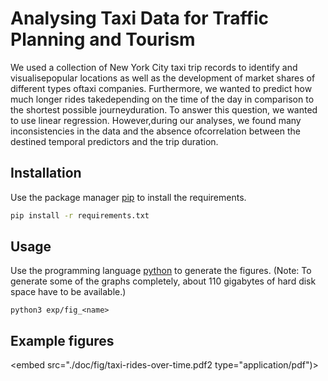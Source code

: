 # Analysing Taxi Data for Traffic Planning and Tourism

We used a collection of New York City taxi trip records to identify and visualisepopular locations as well as the development of market shares of different types oftaxi companies. Furthermore, we wanted to predict how much longer rides takedepending on the time of the day in comparison to the shortest possible journeyduration. To answer this question, we wanted to use linear regression. However,during our analyses, we found many inconsistencies in the data and the absence ofcorrelation between the destined temporal predictors and the trip duration.

## Installation

Use the package manager [pip](https://pip.pypa.io/en/stable/) to install the requirements.

```bash
pip install -r requirements.txt
```

## Usage

Use the programming language [python](https://www.python.org/downloads/) to generate the figures. (Note: To generate some of the graphs completely, about 110 gigabytes of hard disk space have to be available.)

```python3 exp/fig_<name>```

## Example figures
<embed src="./doc/fig/taxi-rides-over-time.pdf2 type="application/pdf")>
